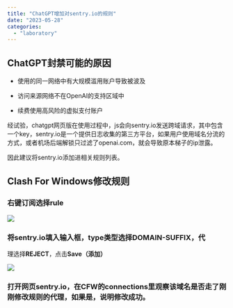 ```yaml
---
title: "ChatGPT增加对sentry.io的规则"
date: "2023-05-28"
categories: 
  - "laboratory"
---
```


## ChatGPT封禁可能的原因

- 使用的同一网络中有大规模滥用账户导致被波及

- 访问来源网络不在OpenAI的支持区域中

- 续费使用高风险的虚拟支付账户

经试验，chatgpt网页版在使用过程中，js会向sentry.io发送跨域请求，其中包含一个key，sentry.io是一个提供日志收集的第三方平台，如果用户使用域名分流的方式，或者机场后端解锁只过滤了openai.com，就会导致原本梯子的ip泄露。

因此建议将sentry.io添加进相关规则列表。  

## Clash For Windows修改规则

### 右键订阅选择rule

![](https://catcat.blog/wp-content/uploads/2023/05/image-5.png)

### 将**sentry.io**填入输入框，type类型选择**DOMAIN-SUFFIX**，代  
理选择**REJECT**，点击**Save（添加）**

![](https://catcat.blog/wp-content/uploads/2023/05/image-6.png)

### 打开网页**sentry.io**，在CFW的connections里观察该域名是否走了刚刚修改规则的代理，如果是，说明修改成功。

##
